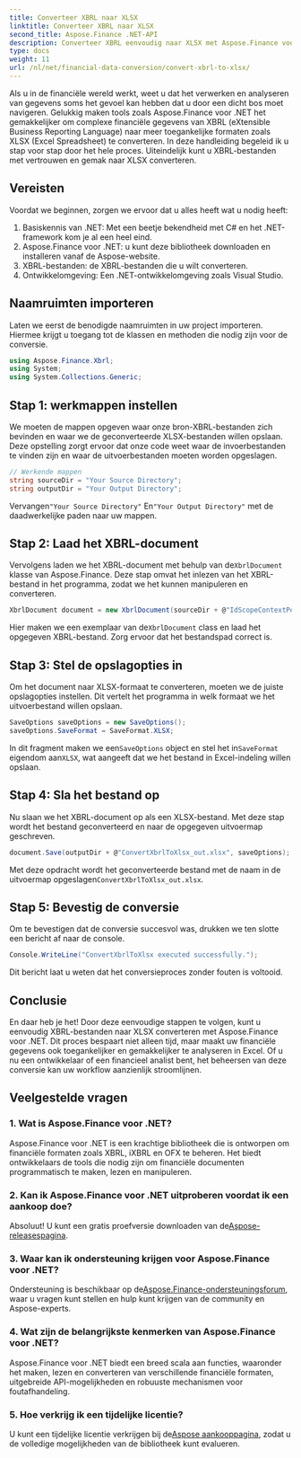```yaml
---
title: Converteer XBRL naar XLSX
linktitle: Converteer XBRL naar XLSX
second_title: Aspose.Finance .NET-API
description: Converteer XBRL eenvoudig naar XLSX met Aspose.Finance voor .NET. Volg onze gedetailleerde stapsgewijze handleiding om uw conversieproces voor financiële gegevens te stroomlijnen.
type: docs
weight: 11
url: /nl/net/financial-data-conversion/convert-xbrl-to-xlsx/
---
```

Als u in de financiële wereld werkt, weet u dat het verwerken en analyseren van gegevens soms het gevoel kan hebben dat u door een dicht bos moet navigeren. Gelukkig maken tools zoals Aspose.Finance voor .NET het gemakkelijker om complexe financiële gegevens van XBRL (eXtensible Business Reporting Language) naar meer toegankelijke formaten zoals XLSX (Excel Spreadsheet) te converteren. In deze handleiding begeleid ik u stap voor stap door het hele proces. Uiteindelijk kunt u XBRL-bestanden met vertrouwen en gemak naar XLSX converteren.
## Vereisten
Voordat we beginnen, zorgen we ervoor dat u alles heeft wat u nodig heeft:
1. Basiskennis van .NET: Met een beetje bekendheid met C# en het .NET-framework kom je al een heel eind.
2. Aspose.Finance voor .NET: u kunt deze bibliotheek downloaden en installeren vanaf de Aspose-website.
3. XBRL-bestanden: de XBRL-bestanden die u wilt converteren.
4. Ontwikkelomgeving: Een .NET-ontwikkelomgeving zoals Visual Studio.
## Naamruimten importeren
Laten we eerst de benodigde naamruimten in uw project importeren. Hiermee krijgt u toegang tot de klassen en methoden die nodig zijn voor de conversie.
```csharp
using Aspose.Finance.Xbrl;
using System;
using System.Collections.Generic;
```
## Stap 1: werkmappen instellen
We moeten de mappen opgeven waar onze bron-XBRL-bestanden zich bevinden en waar we de geconverteerde XLSX-bestanden willen opslaan. Deze opstelling zorgt ervoor dat onze code weet waar de invoerbestanden te vinden zijn en waar de uitvoerbestanden moeten worden opgeslagen.
```csharp
// Werkende mappen
string sourceDir = "Your Source Directory";
string outputDir = "Your Output Directory";
```
 Vervangen`"Your Source Directory"` En`"Your Output Directory"` met de daadwerkelijke paden naar uw mappen.
## Stap 2: Laad het XBRL-document
 Vervolgens laden we het XBRL-document met behulp van de`XbrlDocument` klasse van Aspose.Finance. Deze stap omvat het inlezen van het XBRL-bestand in het programma, zodat we het kunnen manipuleren en converteren.
```csharp
XbrlDocument document = new XbrlDocument(sourceDir + @"IdScopeContextPeriodStartAfterEnd.xml");
```
 Hier maken we een exemplaar van de`XbrlDocument` class en laad het opgegeven XBRL-bestand. Zorg ervoor dat het bestandspad correct is.
## Stap 3: Stel de opslagopties in
Om het document naar XLSX-formaat te converteren, moeten we de juiste opslagopties instellen. Dit vertelt het programma in welk formaat we het uitvoerbestand willen opslaan.
```csharp
SaveOptions saveOptions = new SaveOptions();
saveOptions.SaveFormat = SaveFormat.XLSX;
```
 In dit fragment maken we een`SaveOptions` object en stel het in`SaveFormat` eigendom aan`XLSX`, wat aangeeft dat we het bestand in Excel-indeling willen opslaan.
## Stap 4: Sla het bestand op
Nu slaan we het XBRL-document op als een XLSX-bestand. Met deze stap wordt het bestand geconverteerd en naar de opgegeven uitvoermap geschreven.
```csharp
document.Save(outputDir + @"ConvertXbrlToXlsx_out.xlsx", saveOptions);
```
 Met deze opdracht wordt het geconverteerde bestand met de naam in de uitvoermap opgeslagen`ConvertXbrlToXlsx_out.xlsx`.
## Stap 5: Bevestig de conversie
Om te bevestigen dat de conversie succesvol was, drukken we ten slotte een bericht af naar de console.
```csharp
Console.WriteLine("ConvertXbrlToXlsx executed successfully.");
```
Dit bericht laat u weten dat het conversieproces zonder fouten is voltooid.
## Conclusie
En daar heb je het! Door deze eenvoudige stappen te volgen, kunt u eenvoudig XBRL-bestanden naar XLSX converteren met Aspose.Finance voor .NET. Dit proces bespaart niet alleen tijd, maar maakt uw financiële gegevens ook toegankelijker en gemakkelijker te analyseren in Excel. Of u nu een ontwikkelaar of een financieel analist bent, het beheersen van deze conversie kan uw workflow aanzienlijk stroomlijnen.
## Veelgestelde vragen
### 1. Wat is Aspose.Finance voor .NET?
Aspose.Finance voor .NET is een krachtige bibliotheek die is ontworpen om financiële formaten zoals XBRL, iXBRL en OFX te beheren. Het biedt ontwikkelaars de tools die nodig zijn om financiële documenten programmatisch te maken, lezen en manipuleren.
### 2. Kan ik Aspose.Finance voor .NET uitproberen voordat ik een aankoop doe?
 Absoluut! U kunt een gratis proefversie downloaden van de[Aspose-releasespagina](https://releases.aspose.com/finance/net/).
### 3. Waar kan ik ondersteuning krijgen voor Aspose.Finance voor .NET?
 Ondersteuning is beschikbaar op de[Aspose.Finance-ondersteuningsforum](https://forum.aspose.com/c/finance/43), waar u vragen kunt stellen en hulp kunt krijgen van de community en Aspose-experts.
### 4. Wat zijn de belangrijkste kenmerken van Aspose.Finance voor .NET?
Aspose.Finance voor .NET biedt een breed scala aan functies, waaronder het maken, lezen en converteren van verschillende financiële formaten, uitgebreide API-mogelijkheden en robuuste mechanismen voor foutafhandeling.
### 5. Hoe verkrijg ik een tijdelijke licentie?
 U kunt een tijdelijke licentie verkrijgen bij de[Aspose aankooppagina](https://purchase.aspose.com/temporary-license/), zodat u de volledige mogelijkheden van de bibliotheek kunt evalueren.
